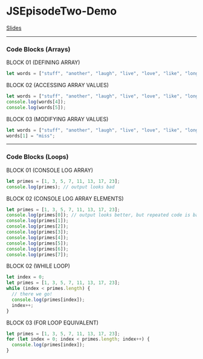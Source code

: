 # JSEpisodeTwo-Demo

[Slides]()

---

### Code Blocks (Arrays)

BLOCK 01 (DEFINING ARRAY)

```javascript
let words = ["stuff", "another", "laugh", "live", "love", "like", "long"];
```

BLOCK 02 (ACCESSING ARRAY VALUES)

```javascript
let words = ["stuff", "another", "laugh", "live", "love", "like", "long"];
console.log(words[4]);
console.log(words[5]);
```

BLOCK 03 (MODIFYING ARRAY VALUES)

```javascript
let words = ["stuff", "another", "laugh", "live", "love", "like", "long"];
words[1] = "miss";
```

---

### Code Blocks (Loops)

BLOCK 01 (CONSOLE LOG ARRAY)

```javascript
let primes = [1, 3, 5, 7, 11, 13, 17, 23];
console.log(primes); // output looks bad
```

BLOCK 02 (CONSOLE LOG ARRAY ELEMENTS)

```javascript
let primes = [1, 3, 5, 7, 11, 13, 17, 23];
console.log(primes[0]); // output looks better, but repeated code is bad.
console.log(primes[1]);
console.log(primes[2]);
console.log(primes[3]);
console.log(primes[4]);
console.log(primes[5]);
console.log(primes[6]);
console.log(primes[7]);
```

BLOCK 02 (WHILE LOOP)

```javascript
let index = 0;
let primes = [1, 3, 5, 7, 11, 13, 17, 23];
while (index < primes.length) {
  // there we go!
  console.log(primes[index]);
  index++;
}
```

BLOCK 03 (FOR LOOP EQUIVALENT)

```javascript
let primes = [1, 3, 5, 7, 11, 13, 17, 23];
for (let index = 0; index < primes.length; index++) {
  console.log(primes[index]);
}
```
